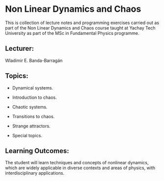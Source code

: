 # Non Linear Dynamics and Chaos

This is collection of lecture notes and programming exercises carried out as part of the Non Linear Dynamics and Chaos course taught at Yachay Tech University as part of the MSc in Fundamental Physics programme.


## Lecturer:
Wladimir E. Banda-Barragán


## Topics:

- Dynamical systems.
  
- Introduction to chaos.
  
- Chaotic systems.
  
- Transitions to chaos.
  
- Strange attractors.
  
- Special topics.


## Learning Outcomes:

The student will learn techniques and concepts of nonlinear dynamics, which are widely applicable in diverse contexts and areas of physics, with interdisciplinary applications.
